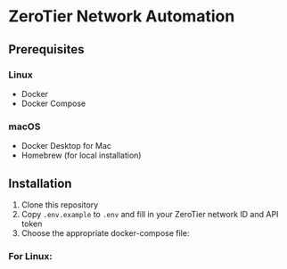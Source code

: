 # ZeroTier Network Automation

## Prerequisites

### Linux
- Docker
- Docker Compose

### macOS
- Docker Desktop for Mac
- Homebrew (for local installation)

## Installation

1. Clone this repository
2. Copy `.env.example` to `.env` and fill in your ZeroTier network ID and API token
3. Choose the appropriate docker-compose file:

### For Linux:
